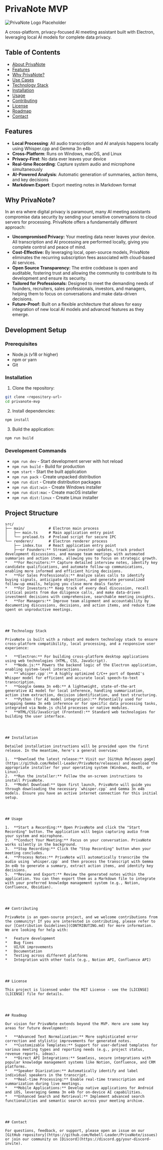 # PrivaNote MVP
![PrivaNote Logo Placeholder](images/privanote_logo.png)

A cross-platform, privacy-focused AI meeting assistant built with Electron, leveraging local AI models for complete data privacy.

## Table of Contents

*   [About PrivaNote](#about-privanote)
*   [Features](#features)
*   [Why PrivaNote?](#why-privanote)
*   [Use Cases](#use-cases)
*   [Technology Stack](#technology-stack)
*   [Installation](#installation)
*   [Usage](#usage)
*   [Contributing](#contributing)
*   [License](#license)
*   [Roadmap](#roadmap)
*   [Contact](#contact)

## Features

- **Local Processing**: All audio transcription and AI analysis happens locally using Whisper.cpp and Gemma 3n e4b
- **Cross-Platform**: Runs on Windows, macOS, and Linux
- **Privacy-First**: No data ever leaves your device
- **Real-time Recording**: Capture system audio and microphone simultaneously
- **AI-Powered Analysis**: Automatic generation of summaries, action items, and key decisions
- **Markdown Export**: Export meeting notes in Markdown format

## Why PrivaNote?

In an era where digital privacy is paramount, many AI meeting assistants compromise data security by sending your sensitive conversations to cloud servers for processing. PrivaNote offers a fundamentally different approach:

*   **Uncompromised Privacy:** Your meeting data never leaves your device. All transcription and AI processing are performed locally, giving you complete control and peace of mind.
*   **Cost-Effective:** By leveraging local, open-source models, PrivaNote eliminates the recurring subscription fees associated with cloud-based AI services.
*   **Open Source Transparency:** The entire codebase is open and auditable, fostering trust and allowing the community to contribute to its development and ensure its security.
*   **Tailored for Professionals:** Designed to meet the demanding needs of founders, recruiters, sales professionals, investors, and managers, helping them to focus on conversations and make data-driven decisions.
*   **Future-Proof:** Built on a flexible architecture that allows for easy integration of new local AI models and advanced features as they emerge.

## Development Setup

### Prerequisites

- Node.js (v18 or higher)
- npm or yarn
- Git

### Installation

1. Clone the repository:
```bash
git clone <repository-url>
cd privanote-mvp
```

2. Install dependencies:
```bash
npm install
```

3. Build the application:
```bash
npm run build
```

### Development Commands

- `npm run dev` - Start development server with hot reload
- `npm run build` - Build for production
- `npm start` - Start the built application
- `npm run pack` - Create unpacked distribution
- `npm run dist` - Create distribution packages
- `npm run dist:win` - Create Windows installer
- `npm run dist:mac` - Create macOS installer
- `npm run dist:linux` - Create Linux installer

## Project Structure

```
src/
├── main/           # Electron main process
│   ├── main.ts     # Main application entry point
│   └── preload.ts  # Preload script for secure IPC
└── renderer/       # Electron renderer process
    ├── index.tsx   # React application entry point
    ├──or Founders:** Streamline investor updates, track product development discussions, and manage team meetings with automated summaries and action items, allowing you to focus on strategic growth.
*   **For Recruiters:** Capture detailed interview notes, identify key candidate qualifications, and automate follow-up communications, enabling more informed and efficient hiring decisions.
*   **For Sales Professionals:** Analyze sales calls to identify buying signals, anticipate objections, and generate personalized follow-up emails, helping you close more deals faster.
*   **For Investors:** Keep track of every deal discussion, recall critical points from due diligence calls, and make data-driven investment decisions with comprehensive, searchable meeting insights.
*   **For Managers:** Improve team alignment and accountability by documenting discussions, decisions, and action items, and reduce time spent on unproductive meetings.




## Technology Stack

PrivaNote is built with a robust and modern technology stack to ensure cross-platform compatibility, local processing, and a responsive user experience:

*   **Electron:** For building cross-platform desktop applications using web technologies (HTML, CSS, JavaScript).
*   **Node.js:** Powers the backend logic of the Electron application, enabling system-level interactions.
*   **`whisper.cpp`:** A highly optimized C/C++ port of OpenAI's Whisper model for efficient and accurate local speech-to-text transcription.
*   **Google Gemma 3n e4b:** A lightweight, state-of-the-art generative AI model for local inference, handling summarization, action item extraction, decision identification, and text structuring.
*   **Python (for AI model integration):** Potentially used for wrapping Gemma 3n e4b inference or for specific data processing tasks, integrated via Node.js child processes or native modules.
*   **HTML/CSS/JavaScript (Frontend):** Standard web technologies for building the user interface.




## Installation

Detailed installation instructions will be provided upon the first release. In the meantime, here's a general overview:

1.  **Download the latest release:** Visit our [GitHub Releases page](https://github.com/Rebell-Leader/PrivaNote/releases) and download the appropriate installer for your operating system (Windows, macOS, or Linux).
2.  **Run the installer:** Follow the on-screen instructions to install PrivaNote.
3.  **Model Download:** Upon first launch, PrivaNote will guide you through downloading the necessary `whisper.cpp` and Gemma 3n e4b models. Ensure you have an active internet connection for this initial setup.




## Usage

1.  **Start a Recording:** Open PrivaNote and click the "Start Recording" button. The application will begin capturing audio from your system and microphone.
2.  **Conduct Your Meeting:** Focus on your conversation. PrivaNote works silently in the background.
3.  **Stop Recording:** Click the "Stop Recording" button when your meeting concludes.
4.  **Process Notes:** PrivaNote will automatically transcribe the audio using `whisper.cpp` and then process the transcript with Gemma 3n e4b to generate a summary, extract action items, and identify key decisions.
5.  **Review and Export:** Review the generated notes within the application. You can then export them as a Markdown file to integrate with your preferred knowledge management system (e.g., Notion, Confluence, Obsidian).




## Contributing

PrivaNote is an open-source project, and we welcome contributions from the community! If you are interested in contributing, please refer to our [Contribution Guidelines](CONTRIBUTING.md) for more information. We are looking for help with:

*   Feature development
*   Bug fixes
*   UI/UX improvements
*   Documentation
*   Testing across different platforms
*   Integration with other tools (e.g., Notion API, Confluence API)




## License

This project is licensed under the MIT License - see the [LICENSE](LICENSE) file for details.




## Roadmap

Our vision for PrivaNote extends beyond the MVP. Here are some key areas for future development:

*   **Advanced Text Normalization:** More sophisticated error correction and stylistic improvements for generated notes.
*   **Customizable Templates:** Support for user-defined templates for various meeting types and reporting needs (e.g., project status, revenue reports, ideas).
*   **Direct API Integrations:** Seamless, secure integrations with popular knowledge management systems like Notion, Confluence, and CRM platforms.
*   **Speaker Diarization:** Automatically identify and label individual speakers in the transcript.
*   **Real-time Processing:** Enable real-time transcription and summarization during live meetings.
*   **Mobile Applications:** Develop native applications for Android and iOS, leveraging Gemma 3n e4b for on-device AI capabilities.
*   **Enhanced Search and Retrieval:** Implement advanced search functionalities and semantic search across your meeting archive.




## Contact

For questions, feedback, or support, please open an issue on our [GitHub repository](https://github.com/Rebell-Leader/PrivaNote/issues) or join our community on [Discord](https://discord.gg/your-discord-invite).
